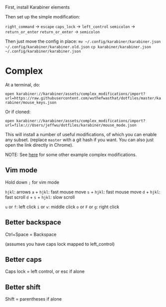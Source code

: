 First, install Karabiner elements

Then set up the simple modification:

`right_command` -> `escape`
`caps_lock` -> `left_control`
`semicolon` -> `return_or_enter`
`return_or_enter` -> `semicolon`

Then just move the config in place:
`mv ~/.config/karabiner/karabiner.json ~/.config/karabiner/karabiner.old.json`
`cp karabiner/karabiner.json ~/.config/karabiner/karabiner.json`

# Complex

At a terminal, do:

`open karabiner://karabiner/assets/complex_modifications/import?url=https://raw.githubusercontent.com/wuthefwasthat/dotfiles/master/karabiner/mouse_keys.json`

Or if cloned:

`open karabiner://karabiner/assets/complex_modifications/import?url=file:///Users/jeffwu/dotfiles/karabiner/mouse_mode.json`

This will install a number of useful modifications, of which you can enable any subset.
(replace `master` with a git hash if you want.  You can also just open the link directly in Chrome).

NOTE: See [here](https://pqrs.org/osx/karabiner/complex_modifications/) for some other example complex modifications.

## Vim mode

Hold down `;` for vim mode

`hjkl`: arrows
`a` + `hjkl`: fast mouse move
`s` + `hjkl`: fast mouse move
`d` + `hjkl`: fast scroll
`d` + `s` + `hjkl`: slow scroll

`u` or `f`: left click
`i` or `v`: middle click
`o` or `F` or `g`: right click

## Better backspace

Ctrl+Space = Backspace

(assumes you have caps lock mapped to left_control)

## Better caps

Caps lock = left control, or esc if alone

## Better shift

Shift = parentheses if alone
